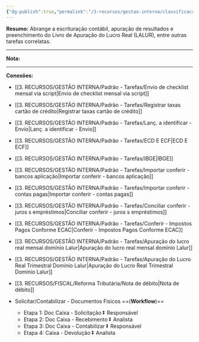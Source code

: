 ```yaml
---
{"dg-publish":true,"permalink":"/3-recursos/gestao-interna/classificacao-das-tarefas/contabil-e-lalur/","dgPassFrontmatter":true,"created":"2025-06-05T22:42:13.720-03:00","updated":"2025-06-16T11:26:09.132-03:00"}
---
```



**Resumo:** 
Abrange a escrituração contábil, apuração de resultados e preenchimento do Livro de Apuração do Lucro Real (LALUR), entre outras tarefas correlatas.

---

**Nota:**




---

**Conexões:**

-  [[3. RECURSOS/GESTÃO INTERNA/Padrão - Tarefas/Envio de checklist mensal via script\|Envio de checklist mensal via script]]
-  [[3. RECURSOS/GESTÃO INTERNA/Padrão - Tarefas/Registrar taxas cartão de crédito\|Registrar taxas cartão de crédito]]
-  [[3. RECURSOS/GESTÃO INTERNA/Padrão - Tarefas/Lanç. a identificar - Envio\|Lanç. a identificar - Envio]]
-  [[3. RECURSOS/GESTÃO INTERNA/Padrão - Tarefas/ECD E ECF\|ECD E ECF]]
-  [[3. RECURSOS/GESTÃO INTERNA/Padrão - Tarefas/IBGE\|IBGE]]
-  [[3. RECURSOS/GESTÃO INTERNA/Padrão - Tarefas/Importar conferir - bancos aplicação\|Importar conferir - bancos aplicação]]
-  [[3. RECURSOS/GESTÃO INTERNA/Padrão - Tarefas/Importar conferir - contas pagas\|Importar conferir - contas pagas]]
-  [[3. RECURSOS/GESTÃO INTERNA/Padrão - Tarefas/Conciliar conferir - juros s  empréstimos\|Conciliar conferir - juros s  empréstimos]]
-  [[3. RECURSOS/GESTÃO INTERNA/Padrão - Tarefas/Conferir - Impostos Pagos Conforme ECAC\|Conferir - Impostos Pagos Conforme ECAC]]
-  [[3. RECURSOS/GESTÃO INTERNA/Padrão - Tarefas/Apuração do lucro real mensal domínio Lalur\|Apuração do lucro real mensal domínio Lalur]]
-  [[3. RECURSOS/GESTÃO INTERNA/Padrão - Tarefas/Apuração do Lucro Real Trimestral Domínio Lalur\|Apuração do Lucro Real Trimestral Domínio Lalur]]
- [[3. RECURSOS/FISCAL/Reforma Tributária/Nota de débito\|Nota de débito]]
    
-  Solicitar/Contabilizar - Documentos Físicos ==(**Workflow**)==
    
    - Etapa 1: Doc Caixa - Solicitação ⏬ Responsável
    - Etapa 2: Doc Caixa - Recebimento ⏬ Analista
    - Etapa 3: Doc Caixa - Contabilizar ⏬ Responsável
    - Etapa 4: Caixa - Devolução ⏬ Analista